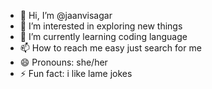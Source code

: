 - 👋 Hi, I’m @jaanvisagar
- 👀 I’m interested in exploring new things
- 🌱 I’m currently learning coding language
- 📫 How to reach me easy just search for me
- 😄 Pronouns: she/her
- ⚡ Fun fact: i like lame jokes

<!---
jaanvisagar/jaanvisagar is a ✨ special ✨ repository because its `README.md` (this file) appears on your GitHub profile.
You can click the Preview link to take a look at your changes.
--->
